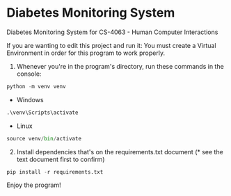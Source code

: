 # Diabetes Monitoring System

Diabetes Monitoring System for CS-4063 - Human Computer Interactions

If you are wanting to edit this project and run it: You must create a Virtual Environment in order for this program to work properly.
1. Whenever you're in the program's directory, run these commands in the console:
```python
python -m venv venv
```
* Windows
```python
.\venv\Scripts\activate
```
* Linux
```python
source venv/bin/activate
```
2. Install dependencies that's on the requirements.txt document (* see the text document first to confirm)
```python
pip install -r requirements.txt
```
   
Enjoy the program!

